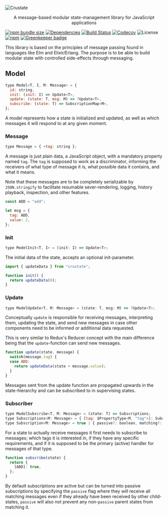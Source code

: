 ![Crustate](https://gist.githubusercontent.com/Poggen/1070c7fd85addacdd928ddcadd095270/raw/63d803896d36e3e2dd3081ccd8ce1d8a94c75038/crustate.svg?sanitize=true "Crustate")
<p align="center">A message-based modular state-management library for JavaScript applications</p>


[![npm bundle size](https://img.shields.io/bundlephobia/minzip/crustate.svg)](https://bundlephobia.com/result?p=crustate)
[![Dependencies](https://img.shields.io/david/crossroads-loyalty-solutions/crustate.svg)](https://www.npmjs.com/package/crustate)
[![Build Status](https://travis-ci.org/crossroads-loyalty-solutions/crustate.svg?branch=master)](https://travis-ci.org/crossroads-loyalty-solutions/crustate)
[![Codecov](https://img.shields.io/codecov/c/gh/crossroads-loyalty-solutions/crustate.svg)](https://codecov.io/gh/crossroads-loyalty-solutions/crustate)
![License](https://img.shields.io/npm/l/crustate.svg)
[![npm](https://img.shields.io/npm/v/crustate.svg)](https://www.npmjs.com/package/crustate) [![Greenkeeper badge](https://badges.greenkeeper.io/crossroads-loyalty-solutions/crustate.svg)](https://greenkeeper.io/)

This library is based on the principles of message passing found in languages
like Elm and Elixir/Erlang. The purpose is to be able to build modular state
with controlled side-effects through messaging.

## Model

```javascript
type Model<T, I, M: Message> = {
  id: string,
  init: (init: I) => Update<T>,
  update: (state: T, msg: M) => ?Update<T>,
  subscribe: (state: T) => SubscriptionMap<M>,
};
```

A model represents how a state is initialized and updated, as well as which
messages it will respond to at any given moment.

### Message

```javascript
type Message = { +tag: string };
```

A message is just plain data, a JavaScript object, with a mandatory property
named `tag`. The `tag` is supposed to work as a discriminator, informing the
receivers of what type of message it is, what possible data it contains, and
what it means.

Note that these messages are to be completely serializable by `JSON.stringify`
to facilitate resumable sever-rendering, logging, history playback, inspection,
and other features.

```javascript
const ADD = "add";

let msg = {
  tag: ADD,
  value: 2,
};
```

### Init

```javascript
type ModelInit<T, I> = (init: I) => Update<T>;
```

The initial data of the state, accepts an optional init-parameter.

```javascript
import { updateData } from "crustate";

function init() {
  return updateData(0);
}
```

### Update

```javascript
type ModelUpdate<T, M: Message> = (state: T, msg: M) => ?Update<T>;
```

Conceptually `update` is responsible for receiving messages, interpreting
them, updating the state, and send new messages in case other components need
to be informed or additional data requested.

This is very similar to Redux's Reducer concept with the main difference
being that the `update`-function can send new messages.

```javascript
function update(state, message) {
  switch(message.tag) {
  case ADD:
    return updateData(state + message.value);
  }
}
```

Messages sent from the update function are propagated upwards in the
state-hierarchy and can be subscribed to in supervising states.

### Subscriber

```javascript
type ModelSubscribe<T, M: Message> = (state: T) => Subscriptions;
type Subscriptions<M: Message> = { [tag: $PropertyType<M, "tag">]: Subscription };
type Subscription<M: Message> = true | { passive?: boolean, matching?: (msg: M) => bool };
```

For a state to actually receive messages it first needs to subscribe to
messages; which tags it is interested in, if they have any specific
requirements, and if it is supposed to be the primary (active) handler for
messages of that type.

```javascript
function subscribe(state) {
  return {
    [ADD]: true,
  };
}
```

By default subscriptions are active but can be turned into passive subscriptions
by specifying the `passive` flag where they will receive all matching messages
even if they already have been received by other child-states, `passive` will
also not prevent any non-`passive` parent states from matching it.
